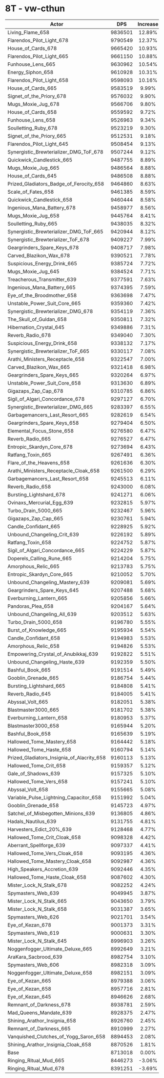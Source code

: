 # 8T - vw-cthun
| Actor | DPS | Increase |
|---|:---:|:---:|
|Living_Flame_658|9836501|12.89%|
|Flarendos_Pilot_Light_678|9790549|12.37%|
|House_of_Cards_678|9665420|10.93%|
|Flarendos_Pilot_Light_665|9661150|10.88%|
|Funhouse_Lens_665|9630962|10.54%|
|Energy_Siphon_658|9610928|10.31%|
|Flarendos_Pilot_Light_658|9598093|10.16%|
|House_of_Cards_665|9583519|9.99%|
|Signet_of_the_Priory_678|9576032|9.90%|
|Mugs_Moxie_Jug_678|9566706|9.80%|
|House_of_Cards_658|9559592|9.72%|
|Funhouse_Lens_658|9526963|9.34%|
|Soulletting_Ruby_678|9523219|9.30%|
|Signet_of_the_Priory_665|9512531|9.18%|
|Flarendos_Pilot_Light_645|9508454|9.13%|
|Synergistic_Brewterializer_DMG_ToF_678|9507244|9.12%|
|Quickwick_Candlestick_665|9487755|8.89%|
|Mugs_Moxie_Jug_665|9486564|8.88%|
|House_of_Cards_645|9486508|8.88%|
|Prized_Gladiators_Badge_of_Ferocity_658|9464860|8.63%|
|Scale_of_Fates_658|9461385|8.59%|
|Quickwick_Candlestick_658|9460444|8.58%|
|Ingenious_Mana_Battery_678|9458977|8.56%|
|Mugs_Moxie_Jug_658|9445764|8.41%|
|Soulletting_Ruby_665|9438035|8.32%|
|Synergistic_Brewterializer_DMG_ToF_665|9420944|8.12%|
|Synergistic_Brewterializer_ToF_678|9409227|7.99%|
|Geargrinders_Spare_Keys_678|9408717|7.98%|
|Carved_Blazikon_Wax_678|9390521|7.78%|
|Suspicious_Energy_Drink_665|9385724|7.72%|
|Mugs_Moxie_Jug_645|9384524|7.71%|
|Treacherous_Transmitter_639|9377591|7.63%|
|Ingenious_Mana_Battery_665|9374395|7.59%|
|Eye_of_the_Broodmother_658|9363698|7.47%|
|Unstable_Power_Suit_Core_665|9359360|7.42%|
|Synergistic_Brewterializer_DMG_678|9354119|7.36%|
|The_Skull_of_Guldan_658|9350811|7.32%|
|Hibernation_Crystal_645|9349886|7.31%|
|Reverb_Radio_678|9349040|7.30%|
|Suspicious_Energy_Drink_658|9338132|7.17%|
|Synergistic_Brewterializer_ToF_665|9330117|7.08%|
|Arathi_Ministers_Receptacle_658|9322547|7.00%|
|Carved_Blazikon_Wax_665|9321418|6.98%|
|Geargrinders_Spare_Keys_665|9320264|6.97%|
|Unstable_Power_Suit_Core_658|9313630|6.89%|
|Gigazaps_Zap_Cap_678|9310785|6.86%|
|Sigil_of_Algari_Concordance_678|9297127|6.70%|
|Synergistic_Brewterializer_DMG_665|9283397|6.55%|
|Garbagemancers_Last_Resort_665|9282619|6.54%|
|Geargrinders_Spare_Keys_658|9279404|6.50%|
|Elemental_Focus_Stone_658|9276580|6.47%|
|Reverb_Radio_665|9276527|6.47%|
|Entropic_Skardyn_Core_678|9273694|6.43%|
|Ratfang_Toxin_665|9267491|6.36%|
|Flare_of_the_Heavens_658|9261636|6.30%|
|Arathi_Ministers_Receptacle_Cloak_658|9261500|6.29%|
|Garbagemancers_Last_Resort_658|9245513|6.11%|
|Reverb_Radio_658|9243000|6.08%|
|Bursting_Lightshard_678|9241271|6.06%|
|Ovinaxs_Mercurial_Egg_639|9232815|5.97%|
|Turbo_Drain_5000_665|9232467|5.96%|
|Gigazaps_Zap_Cap_665|9230761|5.94%|
|Candle_Confidant_665|9228925|5.92%|
|Unbound_Changeling_Crit_639|9226192|5.89%|
|Ratfang_Toxin_658|9224752|5.87%|
|Sigil_of_Algari_Concordance_665|9224229|5.87%|
|Doperels_Calling_Rune_665|9214204|5.75%|
|Amorphous_Relic_665|9213783|5.75%|
|Entropic_Skardyn_Core_665|9210052|5.70%|
|Unbound_Changeling_Mastery_639|9209081|5.69%|
|Geargrinders_Spare_Keys_645|9207488|5.68%|
|Everburning_Lantern_665|9205856|5.66%|
|Pandoras_Plea_658|9204167|5.64%|
|Unbound_Changeling_All_639|9203512|5.63%|
|Turbo_Drain_5000_658|9196780|5.55%|
|Burst_of_Knowledge_665|9195934|5.54%|
|Candle_Confidant_658|9194983|5.53%|
|Amorphous_Relic_658|9194826|5.53%|
|Empowering_Crystal_of_Anubikkaj_639|9192822|5.51%|
|Unbound_Changeling_Haste_639|9192359|5.50%|
|Bashful_Book_665|9191514|5.49%|
|Gooblin_Grenade_665|9186754|5.44%|
|Bursting_Lightshard_665|9184808|5.41%|
|Reverb_Radio_645|9184005|5.41%|
|Abyssal_Volt_665|9182051|5.38%|
|Blastmaster3000_665|9181702|5.38%|
|Everburning_Lantern_658|9180953|5.37%|
|Blastmaster3000_658|9165944|5.20%|
|Bashful_Book_658|9165639|5.19%|
|Hallowed_Tome_Mastery_658|9164442|5.18%|
|Hallowed_Tome_Haste_658|9160794|5.14%|
|Prized_Gladiators_Insignia_of_Alacrity_658|9160113|5.13%|
|Hallowed_Tome_Crit_658|9159357|5.12%|
|Gale_of_Shadows_639|9157325|5.10%|
|Hallowed_Tome_Vers_658|9157241|5.10%|
|Abyssal_Volt_658|9155665|5.08%|
|Variable_Pulse_Lightning_Capacitor_658|9151992|5.04%|
|Gooblin_Grenade_658|9145723|4.97%|
|Satchel_of_Misbegotten_Minions_639|9136805|4.86%|
|Hadals_Nautilus_639|9131755|4.81%|
|Harvesters_Edict_20%_639|9128468|4.77%|
|Hallowed_Tome_Crit_Cloak_658|9098328|4.42%|
|Aberrant_Spellforge_639|9097337|4.41%|
|Hallowed_Tome_Vers_Cloak_658|9093195|4.36%|
|Hallowed_Tome_Mastery_Cloak_658|9092987|4.36%|
|High_Speakers_Accretion_639|9092446|4.35%|
|Hallowed_Tome_Haste_Cloak_658|9087602|4.30%|
|Mister_Lock_N_Stalk_678|9082252|4.24%|
|Spymasters_Web_639|9049945|3.87%|
|Mister_Lock_N_Stalk_665|9043650|3.79%|
|Mister_Lock_N_Stalk_658|9031387|3.65%|
|Spymasters_Web_626|9021701|3.54%|
|Eye_of_Kezan_678|9001373|3.31%|
|Spymasters_Web_619|9000631|3.30%|
|Mister_Lock_N_Stalk_645|8996903|3.26%|
|Noggenfogger_Ultimate_Deluxe_665|8992649|3.21%|
|AraKara_Sacbrood_639|8982754|3.10%|
|Spymasters_Web_606|8982318|3.09%|
|Noggenfogger_Ultimate_Deluxe_658|8982151|3.09%|
|Eye_of_Kezan_665|8979388|3.06%|
|Eye_of_Kezan_658|8957716|2.81%|
|Eye_of_Kezan_645|8946626|2.68%|
|Remnant_of_Darkness_678|8938781|2.59%|
|Mad_Queens_Mandate_639|8928375|2.47%|
|Shining_Arathor_Insignia_658|8926760|2.45%|
|Remnant_of_Darkness_665|8910999|2.27%|
|Vanquished_Clutches_of_Yogg_Saron_658|8894453|2.08%|
|Shining_Arathor_Insignia_Cloak_658|8870526|1.81%|
|Base|8713018|0.00%|
|Ringing_Ritual_Mud_665|8446273|-3.06%|
|Ringing_Ritual_Mud_678|8391251|-3.69%|
